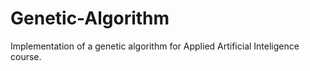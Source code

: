 # Genetic-Algorithm

Implementation of a genetic algorithm for Applied Artificial Inteligence course.



